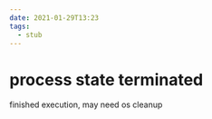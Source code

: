 ```yaml
---
date: 2021-01-29T13:23
tags: 
  - stub
---
```


# process state terminated

finished execution, may need os cleanup
